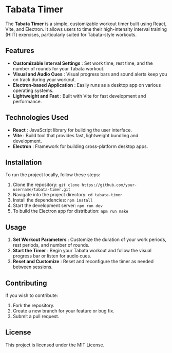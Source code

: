 
# Tabata Timer

The **Tabata Timer** is a simple, customizable workout timer built using React, Vite, and Electron. It allows users to time their high-intensity interval training (HIIT) exercises, particularly suited for Tabata-style workouts.

## Features

* **Customizable Interval Settings** : Set work time, rest time, and the number of rounds for your Tabata workout.
* **Visual and Audio Cues** : Visual progress bars and sound alerts keep you on track during your workout.
* **Electron-based Application** : Easily runs as a desktop app on various operating systems.
* **Lightweight and Fast** : Built with Vite for fast development and performance.

## Technologies Used

* **React** : JavaScript library for building the user interface.
* **Vite** : Build tool that provides fast, lightweight bundling and development.
* **Electron** : Framework for building cross-platform desktop apps.

## Installation

To run the project locally, follow these steps:

1. Clone the repository:
   `git clone https://github.com/your-username/tabata-timer.git`
2. Navigate into the project directory:
   `cd tabata-timer`
3. Install the dependencies:
   `npm install`
4. Start the development server:
   `npm run dev`
5. To build the Electron app for distribution:
   `npm run make`

## Usage

1. **Set Workout Parameters** : Customize the duration of your work periods, rest periods, and number of rounds.
2. **Start the Timer** : Begin your Tabata workout and follow the visual progress bar or listen for audio cues.
3. **Reset and Customize** : Reset and reconfigure the timer as needed between sessions.

## Contributing

If you wish to contribute:

1. Fork the repository.
2. Create a new branch for your feature or bug fix.
3. Submit a pull request.

## License

This project is licensed under the MIT License.
